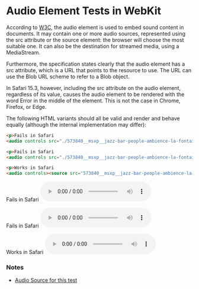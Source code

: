 # Audio Element Tests in WebKit

According to [W3C](https://www.w3.org/TR/html5/embedded-content-0.html#the-audio-element), the audio element is used to embed sound content in documents. It may contain one or more audio sources, represented using the src attribute or the source element: the browser will choose the most suitable one. It can also be the destination for streamed media, using a MediaStream.

Furthermore, the specification states clearly that the audio element has a src attribute, which is a URL that points to the resource to use. The URL can use the Blob URL scheme to refer to a Blob object.

In Safari 15.3, however, including the src attribute on the audio element, regardless of its value, causes the audio element to be rendered with the word Error in the middle of the element. This is not the case in Chrome, Firefox, or Edge.

The following HTML variants should all be valid and render and behave equally (although the internal implementation may differ):

```html
<p>Fails in Safari
<audio controls src="./573840__msxp__jazz-bar-people-ambience-la-fontaine-copenhagen.wav"></audio></p>

<p>Fails in Safari
<audio controls src="./573840__msxp__jazz-bar-people-ambience-la-fontaine-copenhagen.wav"><source src="./573840__msxp__jazz-bar-people-ambience-la-fontaine-copenhagen.wav" /></audio></p>

<p>Works in Safari
<audio controls><source src="573840__msxp__jazz-bar-people-ambience-la-fontaine-copenhagen.wav" /></audio></p>

```
<p>Fails in Safari
<audio controls src="./573840__msxp__jazz-bar-people-ambience-la-fontaine-copenhagen.wav"></audio></p>

<p>Fails in Safari
<audio controls src="./573840__msxp__jazz-bar-people-ambience-la-fontaine-copenhagen.wav"><source src="./573840__msxp__jazz-bar-people-ambience-la-fontaine-copenhagen.wav" /></audio></p>

<p>Works in Safari
<audio controls><source src="573840__msxp__jazz-bar-people-ambience-la-fontaine-copenhagen.wav" /></audio></p>


### Notes

- [Audio Source for this test](https://freesound.org/people/MSXP/sounds/573840/)
